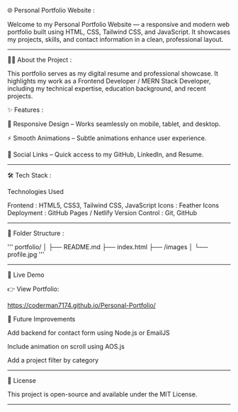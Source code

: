 🌐 Personal Portfolio Website :

Welcome to my Personal Portfolio Website — a responsive and modern web portfolio built using HTML, CSS, Tailwind CSS, and JavaScript.
It showcases my projects, skills, and contact information in a clean, professional layout.


---

🧑‍💻 About the Project :

This portfolio serves as my digital resume and professional showcase.
It highlights my work as a Frontend Developer / MERN Stack Developer, including my technical expertise, education background, and recent projects.

✨ Features : 

🎨 Responsive Design – Works seamlessly on mobile, tablet, and desktop.

⚡ Smooth Animations – Subtle animations enhance user experience.

🔗 Social Links – Quick access to my GitHub, LinkedIn, and Resume.



---

🛠 Tech Stack :

Technologies Used

Frontend :	HTML5, CSS3, Tailwind CSS, JavaScript
Icons :	Feather Icons
Deployment :	GitHub Pages / Netlify
Version Control :	Git, GitHub



---

📁 Folder Structure :

'''
portfolio/
│
├── README.md
├── index.html
├── /images
│   └── profile.jpg
'''

---

🚀 Live Demo

👉 View Portfolio: 

https://coderman7174.github.io/Personal-Portfolio/


🧠 Future Improvements

Add backend for contact form using Node.js or EmailJS

Include animation on scroll using AOS.js

Add a project filter by category



---

📜 License

This project is open-source and available under the MIT License.




---
